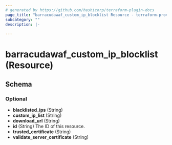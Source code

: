 ```yaml
---
# generated by https://github.com/hashicorp/terraform-plugin-docs
page_title: "barracudawaf_custom_ip_blocklist Resource - terraform-provider-barracudawaf"
subcategory: ""
description: |-
  
---
```


# barracudawaf_custom_ip_blocklist (Resource)





<!-- schema generated by tfplugindocs -->
## Schema

### Optional

- **blacklisted_ips** (String)
- **custom_ip_list** (String)
- **download_url** (String)
- **id** (String) The ID of this resource.
- **trusted_certificate** (String)
- **validate_server_certificate** (String)


